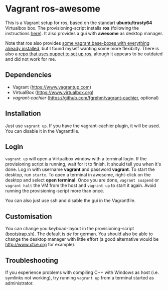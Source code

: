 # Vagrant ros-awesome
This is a Vagrant setup for ros, based on the standart **ubuntu/trusty64** Virtualbox box. The provisioning-script installs **ros** (following the instructions [here](http://wiki.ros.org/indigo/Installation/Ubuntu>)). It also provides a gui with **awesome** as desktop manager. 

Note that ros also provides [some vagrant base-boxes with everything already installed](https://vagrantcloud.com/shadowrobot), but I found myself wanting some more flexibilty. There is also a [repo that uses puppet to set up ros](https://github.com/esteve/ros-puppet), altough it appears to be outdated and did not work for me.


## Dependencies
* Vagrant (<https://www.vagrantup.com>)
* VirtualBox (<https://www.virtualbox.org>)
* *vagrant-cachier* (<https://github.com/fgrehm/vagrant-cachier>, optional)


## Installation
Just use `vagrant up`. If you have the vagrant-cachier plugin, it will be used. You can disable it in the Vagrantfile.


## Login
`vagrant up` will open a Virtualbox window with a terminal login. If the provisioning script is running, wait for it to finish. It should tell you when it's done. Log in with username **vagrant** and password **vagrant**. To start the desktop, run `startx`. To open a terminal in awesome, right-click on the desktop and select **open terminal**. Once you are done, `vagrant suspend` or `vagrant halt` the VM from the host and `vagrant up` to start it again. Avoid running the provisioning-script more than once.

You can also just use ssh and disable the gui in the Vagrantfile.


## Customisation
You can change you keyboad-layout in the provisioning-script ([bootstrap.sh](bootstrap.sh)). The default is *de* for german. You should also be able to change the desktop manager with little effort (a good alternative would be <http://www.xfce.org> for example).


## Troubleshooting
If you experience problems with compiling C++ with Windows as host (i.e. symlinks not working), try running `vagrant up` from a terminal started as administrator.